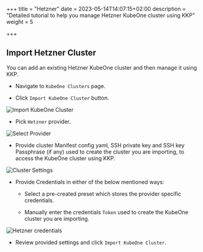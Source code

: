 +++
title = "Hetzner"
date = 2023-05-14T14:07:15+02:00
description = "Detailed tutorial to help you manage Hetzner KubeOne cluster using KKP"
weight = 5

+++

## Import Hetzner Cluster

You can add an existing Hetzner KubeOne cluster and then manage it using KKP.

- Navigate to `KubeOne Clusters` page.

- Click `Import KubeOne Cluster` button.

![Import KubeOne Cluster](/img/kubermatic/main/tutorials/kubeone-clusters/cluster-list-empty.png "Import KubeOne Cluster")

- Pick `Hetzner` provider.

![Select Provider](/img/kubermatic/main/tutorials/kubeone-clusters/import-kubeone-cluster.png "Select Provider")

- Provide cluster Manifest config yaml, SSH private key and SSH key Passphrase (if any) used to create the cluster you are importing, to access the KubeOne cluster using KKP.

![Cluster Settings](/img/kubermatic/main/tutorials/kubeone-clusters/cluster-settings-step.png "Cluster Settings")

- Provide Credentials in either of the below mentioned ways:
    - Select a pre-created preset which stores the provider specific credentials.

    - Manually enter the credentials `Token` used to create the KubeOne cluster you are importing.


![Hetzner credentials](/img/kubermatic/main/tutorials/kubeone-clusters/hetzner-credentials-step.png "Hetzner credentials")

- Review provided settings and click `Import KubeOne Cluster`.
